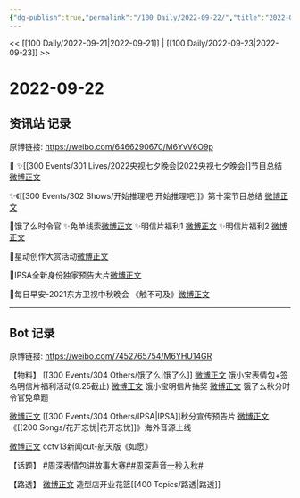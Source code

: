 ```yaml
---
{"dg-publish":true,"permalink":"/100 Daily/2022-09-22/","title":"2022-09-22","created":"2022-11-14T17:19:33.000+08:00","updated":"2023-04-11T14:46:33.000+08:00"}
---
```



<< [[100 Daily/2022-09-21\|2022-09-21]] | [[100 Daily/2022-09-23\|2022-09-23]] >>

# 2022-09-22

## 资讯站 记录

原博链接: https://weibo.com/6466290670/M6YvV6O9p

🌟
✨[[300 Events/301 Lives/2022央视七夕晚会\|2022央视七夕晚会]]节目总结 [微博正文](https://m.weibo.cn/6466290670/4816618049504739)

✨《[[300 Events/302 Shows/开始推理吧\|开始推理吧]]》第十案节目总结 [微博正文](https://m.weibo.cn/6466290670/4816534525185412)

🌟饿了么时令官
✨免单线索[微博正文](https://m.weibo.cn/6466290670/4816627566907532)
✨明信片福利1 [微博正文](https://m.weibo.cn/6466290670/4816439750171161)
✨明信片福利2 [微博正文](https://m.weibo.cn/6466290670/4816582448253696)

🌟星动创作大赏活动[微博正文](https://m.weibo.cn/6466290670/4816586885565704)

🌟IPSA全新身份独家预告大片[微博正文](https://m.weibo.cn/6466290670/4816459756212061)

🌟每日早安-2021东方卫视中秋晚会
《触不可及》[微博正文](https://m.weibo.cn/6466290670/4816421643355097)

---
## Bot 记录

原博链接: https://weibo.com/7452765754/M6YHU14GR

【物料】
[[300 Events/304 Others/饿了么\|饿了么]]
[微博正文](https://m.weibo.cn/2606197387/4816431176485448) 饿小宝表情包+签名明信片福利活动(9.25截止)
[微博正文](https://m.weibo.cn/2606197387/4816557672236541) 饿小宝明信片抽奖
[微博正文](https://m.weibo.cn/1282440983/4816623582318802) 饿了么秋分时令官免单题

[微博正文](https://m.weibo.cn/1851789841/4816453997695680) [[300 Events/304 Others/IPSA\|IPSA]]秋分宣传预告片
[微博正文](https://m.weibo.cn/7742122855/4816494519389224) 《[[200 Songs/花开忘忧\|花开忘忧]]》海外音源上线

[微博正文](https://m.weibo.cn/6838541957/4816608586896970) cctv13新闻cut-航天版《如愿》

【话题】
[#周深表情包讲故事大赛#](https://s.weibo.com/weibo?q=%23%E5%91%A8%E6%B7%B1%E8%A1%A8%E6%83%85%E5%8C%85%E8%AE%B2%E6%95%85%E4%BA%8B%E5%A4%A7%E8%B5%9B%23)[#周深声音一秒入秋#](https://s.weibo.com/weibo?q=%23%E5%91%A8%E6%B7%B1%E5%A3%B0%E9%9F%B3%E4%B8%80%E7%A7%92%E5%85%A5%E7%A7%8B%23)

【路透】
[微博正文](https://m.weibo.cn/6415655488/4816510918334260) 造型店开业花篮[[400 Topics/路透\|路透]]
